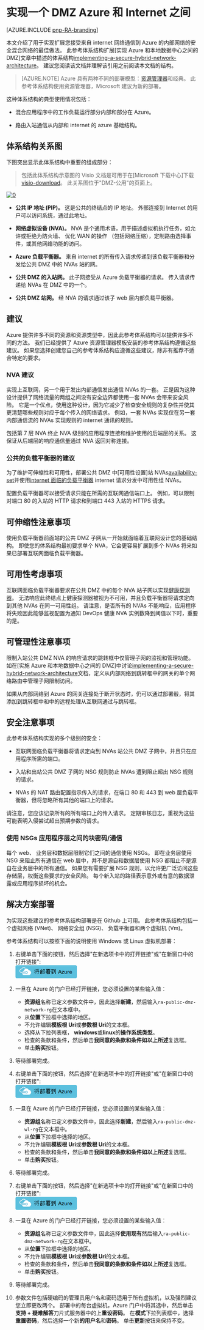 <properties
   pageTitle="Azure 架构引用 — IaaS︰ 实施 Azure 和 Internet 之间的 DMZ |Microsoft Azure"
   description="如何在 Azure 中实现与 Internet 访问的安全的混合网络体系结构。"
   services="guidance,vpn-gateway,expressroute,load-balancer,virtual-network"
   documentationCenter="na"
   authors="telmosampaio"
   manager="christb"
   editor=""
   tags="azure-resource-manager"/>

<tags
   ms.service="guidance"
   ms.devlang="na"
   ms.topic="article"
   ms.tgt_pltfrm="na"
   ms.workload="na"
   ms.date="10/24/2016"
   ms.author="telmos"/>

# <a name="implementing-a-dmz-between-azure-and-the-internet"></a>实现一个 DMZ Azure 和 Internet 之间

[AZURE.INCLUDE [pnp-RA-branding](../../includes/guidance-pnp-header-include.md)]

本文介绍了用于实现扩展您接受来自 internet 网络通信到 Azure 的内部网络的安全混合网络的最佳做法。 此参考体系结构扩展[实现 Azure 和本地数据中心之间的 DMZ]文章中描述的体系结构[implementing-a-secure-hybrid-network-architecture]。 建议您阅读该文档并理解该引用之前阅读本文档的结构。

> [AZURE.NOTE] Azure 具有两种不同的部署模型︰[资源管理器][resource-manager-overview]和经典。 此参考体系结构使用资源管理器，Microsoft 建议为新的部署。 

这种体系结构的典型使用情况包括︰

- 混合应用程序中的工作负载运行部分内部和部分在 Azure。

- 路由入站通信从内部和 internet 的 azure 基础结构。

## <a name="architecture-diagram"></a>体系结构关系图

下图突出显示此体系结构中重要的组成部分︰

> 包括此体系结构示意图的 Visio 文档是可用于在[Microsoft 下载中心]下载[visio-download]。 此关系图位于"DMZ-公用"的页面上。

[![0]][0]

- **公共 IP 地址 (PIP)。** 这是公共的终结点的 IP 地址。 外部连接到 Internet 的用户可以访问系统，通过此地址。

- **网络虚拟设备 (NVA)。**  NVA 是个通用术语，用于描述虚拟机执行任务，如允许或拒绝为防火墙、 优化 WAN 的操作 （包括网络压缩），定制路由选择事件，或其他网络功能的访问。

- **Azure 负载平衡器。** 来自 internet 的所有传入请求传递到该负载平衡器和分发给公共 DMZ 中的 NVAs 站的网。

- **公共 DMZ 的入站网。** 此子网接受从 Azure 负载平衡器的请求。 传入请求传递给 NVAs 在 DMZ 中的一个。

- **公共 DMZ 站网。** 经 NVA 的请求通过该子 web 层内部负载平衡器。

## <a name="recommendations"></a>建议

Azure 提供许多不同的资源和资源类型中，因此此参考体系结构可以提供许多不同的方法。 我们已经提供了 Azure 资源管理器模板安装的参考体系结构遵循这些建议。 如果您选择创建您自己的参考体系结构应遵循这些建议，除非有推荐不适合特定的要求。

### <a name="nva-recommendations"></a>NVA 建议

实现上互联网，另一个用于发出内部通信发出通信 NVAs 的一套。 正是因为这种设计提供了网络流量的两组之间没有安全边界都使用一套 NVAs 会带来安全风险。 它是一个优点，使用这种设计，因为它减少了检查安全规则的复杂性并使其更清楚哪些规则对应于每个传入的网络请求。 例如，一套 NVAs 实现仅在另一套内部通信流的 NVAs 实现规则的 internet 通讯的规则。

包括第 7 层 NVA 终止 NVA 级别的应用程序连接和维护使用的后端层的关系。 这保证从后端层的响应通信量通过 NVA 返回对称连接。  

### <a name="public-load-balancer-recommendations"></a>公共的负载平衡器的建议 ###

为了维护可伸缩性和可用性，部署公共 DMZ 中[可用性设置]站 NVAs[availability-set]并使用[internet 面临的负载平衡器][ load-balancer] internet 请求分发中可用性组 NVAs。  

配置负载平衡器可以接受请求只能在所需的互联网通信端口上。 例如，可以限制对端口 80 的入站的 HTTP 请求和到端口 443 入站的 HTTPS 请求。

## <a name="scalability-considerations"></a>可伸缩性注意事项

使用负载平衡器前面站的公共 DMZ 子网从一开始就面临着互联网设计您的基础结构。 即使您的体系结构最初要求单个 NVA，它会更容易扩展到多个 NVAs 将来如果已部署互联网面临负载平衡器。

## <a name="availability-considerations"></a>可用性考虑事项

互联网面临负载平衡器要求在公共 DMZ 中的每个 NVA 站子网以实现[健康探测器][lb-probe]。 无法响应此终结点上健康探测器被视为不可用，并且负载平衡器将请求定向到其他 NVAs 在同一可用性组。 请注意，是否所有的 NVAs 不能响应，应用程序将失败因此能够监视配置为通知 DevOps 健康 NVA 实例数降到阈值以下时，重要的是。

## <a name="manageability-considerations"></a>可管理性注意事项

限制入站公共 DMZ NVA 的响应请求的跳转框中仅管理子网的监视和管理功能。 如在[实施 Azure 和本地数据中心之间的 DMZ]中讨论[implementing-a-secure-hybrid-network-architecture]文档，定义从内部网络到跳转框中的网关的单个网络路由中管理子网限制访问。

如果从内部网络到 Azure 的网关连接处于断开状态时，仍可以通过部署骰，将其添加到跳转框中和中的远程处理从互联网通过与跳转框。

## <a name="security-considerations"></a>安全注意事项

此参考体系结构实现的多个级别的安全︰

- 互联网面临负载平衡器将请求定向到 NVAs 站公共 DMZ 子网中，并且只在应用程序所需的端口。

- 入站和出站公共 DMZ 子网的 NSG 规则防止 NVAs 遭到阻止超出 NSG 规则的请求。

- NVAs 的 NAT 路由配置指示传入的请求，在端口 80 和 443 到 web 层负载平衡器，但将忽略所有其他的端口上的请求。

请注意，您应该记录所有的所有端口上的传入请求。 定期审核日志，重视为这些可能表明入侵尝试超出预期参数的请求。

### <a name="using-nsgs-to-blockpass-traffic-between-application-tiers"></a>使用 NSGs 应用程序层之间的块密码/通信

每个 web、 业务层和数据层限制它们之间的通信使用 NSGs。 即在业务层使用 NSG 来阻止所有通信在 web 层中，并不是源自和数据层使用 NSG 都阻止不是源自在业务层中的所有通信。 如果您有需要扩展 NSG 规则，以允许更广泛访问这些存储层，权衡这些要求的安全风险。 每个新入站的路径表示意外或有意的数据泄露或应用程序损坏的机会。

## <a name="solution-deployment"></a>解决方案部署

为实现这些建议的参考体系结构部署是在 Github 上可用。 此参考体系结构包括一个虚拟网络 (VNet)、 网络安全组 (NSG)、 负载平衡器和两个虚拟机 (Vm)。

参考体系结构可以按照下面的说明使用 Windows 或 Linux 虚拟机部署︰ 

1. 右键单击下面的按钮，然后选择"在新选项卡中的打开链接"或"在新窗口中的打开链接":  
[![将部署到 Azure](./media/blueprints/deploybutton.png)](https://portal.azure.com/#create/Microsoft.Template/uri/https%3A%2F%2Fraw.githubusercontent.com%2Fmspnp%2Freference-architectures%2Fmaster%2Fguidance-hybrid-network-secure-vnet-dmz%2FvirtualNetwork.azuredeploy.json)

2. 一旦在 Azure 的门户已经打开链接，您必须设置的某些输入值︰ 
    - **资源组**名称已定义参数文件中，因此选择**新建**，然后输入`ra-public-dmz-network-rg`在文本框中。
    - 从**位置**下拉框中选择的地区。
    - 不允许编辑**模板根 Uri**或**参数根 Uri**的文本框。
    - 选择从下拉列表框， **windows**或**linux**的**操作系统类型**。
    - 检查的条款和条件，然后单击**我同意的条款和条件如以上所述**复选框。
    - 单击**购买**按钮。

3. 等待部署完成。

4. 右键单击下面的按钮，然后选择"在新选项卡中的打开链接"或"在新窗口中的打开链接":  
[![将部署到 Azure](./media/blueprints/deploybutton.png)](https://portal.azure.com/#create/Microsoft.Template/uri/https%3A%2F%2Fraw.githubusercontent.com%2Fmspnp%2Freference-architectures%2Fmaster%2Fguidance-hybrid-network-secure-vnet-dmz%2Fworkload.azuredeploy.json)

5. 一旦在 Azure 的门户已经打开链接，您必须设置的某些输入值︰ 
    - **资源组**名称已定义参数文件中，因此选择**新建**，然后输入`ra-public-dmz-wl-rg`在文本框中。
    - 从**位置**下拉框中选择的地区。
    - 不允许编辑**模板根 Uri**或**参数根 Uri**的文本框。
    - 检查的条款和条件，然后单击**我同意的条款和条件如以上所述**复选框。
    - 单击**购买**按钮。

6. 等待部署完成。

7. 右键单击下面的按钮，然后选择"在新选项卡中的打开链接"或"在新窗口中的打开链接":  
[![将部署到 Azure](./media/blueprints/deploybutton.png)](https://portal.azure.com/#create/Microsoft.Template/uri/https%3A%2F%2Fraw.githubusercontent.com%2Fmspnp%2Freference-architectures%2Fmaster%2Fguidance-hybrid-network-secure-vnet-dmz%2Fsecurity.azuredeploy.json)

8. 一旦在 Azure 的门户已经打开链接，您必须设置的某些输入值︰ 
    - **资源组**名称已定义参数文件中，因此选择**使用现有**然后输入`ra-public-dmz-network-rg`在文本框中。
    - 从**位置**下拉框中选择的地区。
    - 不允许编辑**模板根 Uri**或**参数根 Uri**的文本框。
    - 检查的条款和条件，然后单击**我同意的条款和条件如以上所述**复选框。
    - 单击**购买**按钮。

9. 等待部署完成。

10. 参数文件包括硬编码的管理员用户名和密码适用于所有虚拟机，以及强烈建议您立即更改两个。 部署中的每台虚拟机，Azure 门户中将其选中，然后单击**支持 + 疑难解答**刀片式服务器中的上**重设密码**。 在**模式**下拉列表框中，选择**重置密码**，然后选择一个新**的用户名**和**密码**。 单击**更新**按钮来保持不变。


<!-- links -->

[availability-set]: ../virtual-machines/virtual-machines-windows-manage-availability.md
[guidance-vpn-gateway]: ./guidance-hybrid-network-vpn.md
[implementing-a-multi-tier-architecture-on-Azure]: ./guidance-compute-3-tier-vm.md
[implementing-a-secure-hybrid-network-architecture]: ./guidance-iaas-ra-secure-vnet-hybrid.md
[iptables]: https://help.ubuntu.com/community/IptablesHowTo
[lb-probe]: ../load-balancer/load-balancer-custom-probe-overview.md
[load-balancer]: ../load-balancer/load-balancer-internet-overview.md
[network-security-group]: ../virtual-network/virtual-networks-nsg.md
[ra-vpn]: ./guidance-hybrid-network-vpn.md
[ra-expressroute]: ./guidance-hybrid-network-expressroute.md
[resource-manager-overview]: ../azure-resource-manager/resource-group-overview.md
[visio-download]: http://download.microsoft.com/download/1/5/6/1569703C-0A82-4A9C-8334-F13D0DF2F472/RAs.vsdx
[vpn-failover]: ./guidance-hybrid-network-expressroute-vpn-failover.md
[0]: ./media/blueprints/hybrid-network-secure-vnet-dmz.png "安全的混合网络体系结构"
